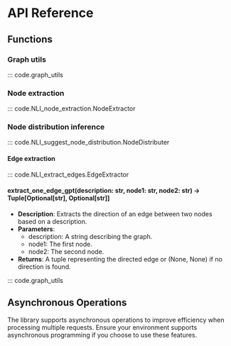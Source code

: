 # API Reference

## Functions

### Graph utils
::: code.graph_utils

### Node extraction
::: code.NLI_node_extraction.NodeExtractor

### Node distribution inference
::: code.NLI_suggest_node_distribution.NodeDistributer

#### Edge extraction
::: code.NLI_extract_edges.EdgeExtractor



#### extract_one_edge_gpt(description: str, node1: str, node2: str) -> Tuple[Optional[str], Optional[str]]
- **Description**: Extracts the direction of an edge between two nodes based on a description.
- **Parameters**:
  - description: A string describing the graph.
  - node1: The first node.
  - node2: The second node.
- **Returns**: A tuple representing the directed edge or (None, None) if no direction is found.

::: code.graph_utils
<!-- ::: GMG.NLI_extract_edges.get_messages_for_edge_direction -->
<!-- .extract_one_edge_gpt -->


## Asynchronous Operations

The library supports asynchronous operations to improve efficiency when processing multiple requests. Ensure your environment supports asynchronous programming if you choose to use these features.
